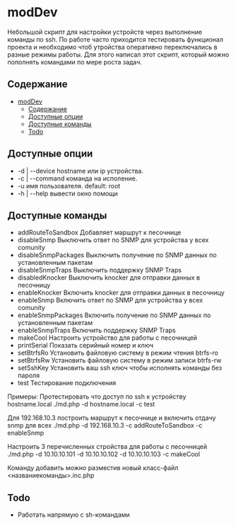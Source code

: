 # modDev
Небольшой скрипт для настройки устройств через выполнение команды по ssh.
По работе часто приходится тестировать функционал проекта и необходимо чтоб утройства оперативно переключались в разные режимы работы. Для этого написал этот скрипт, который можно пополнять командами по мере роста задач.

## Содержание
- [modDev](#moddev)
  - [Содержание](#содержание)
  - [Доступные опции](#доступные-опции)
  - [Доступные команды](#доступные-команды)
  - [Todo](#todo)

## Доступные опции
* -d | --device   hostname или ip устройства.
* -c | --command  команда на исполение.
* -u              имя пользователя. default: root
* -h | --help     вывести окно помощи

## Доступные команды

  - addRouteToSandbox   Добавляет маршрут к песочнице
  - disableSnmp         Выключить ответ по SNMP для устройства у всех comunity
  - disableSnmpPackages Выключить получение по SNMP данных по установленным пакетам
  - disableSnmpTraps    Выключить поддержку SNMP Traps
  - disabledKnocker     Выключить knocker для отправки данных в песочницу
  - enableKnocker       Включить knocker для отправки данных в песочницу
  - enableSnmp          Включить ответ по SNMP для устройства у всех comunity
  - enableSnmpPackages  Включить получение по SNMP данных по установленным пакетам
  - enableSnmpTraps     Включить поддержку SNMP Traps
  - makeCool            Настроить устройство для работы с песочницей
  - printSerial         Показать серийный номер и ключ
  - setBtrfsRo          Установить файловую систему в режим чтения btrfs-ro
  - setBtrfsRw          Установить файловую систему в режим записи btrfs-rw
  - setSshKey           Установить ваш ssh ключ чтобы исполнять команды без пароля
  - test                Тестирование подключения

Примеры:
Протестировать что доступ по ssh к устройству hostname.local
./md.php -d hostname.local -c test

Для 192.168.10.3 построить маршрут к песочнице и включить отдачу snmp для всех
./md.php -d 192.168.10.3 -c addRouteToSandbox -с enableSnmp

Настроить 3 перечисленных стройства для работы с песочницей
./md.php -d 10.10.10.101 -d 10.10.10.102 -d 10.10.10.103 -c makeCool

Команду добавить можно разместив новый класс-файл <названиекоманды>.inc.php

## Todo
- Работать напрямую с sh-командами
